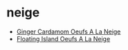 # neige

 * [Ginger Cardamom Oeufs A La Neige](../../index/g/ginger-cardamom-oeufs-a-la-neige-243532.json)
 * [Floating Island Oeufs A La Neige](../../index/f/floating-island-oeufs-a-la-neige.json)
